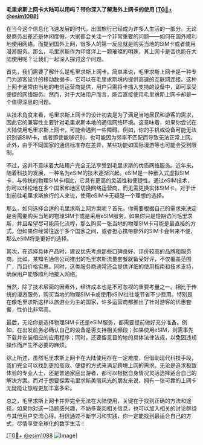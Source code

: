 **毛里求斯上网卡大陆可以用吗？带你深入了解海外上网卡的使用 [[TG💪+ @esim1088](https://t.me/s/esim1088)]**

在当今这个信息化飞速发展的时代，出国旅行已经成为许多人生活的一部分。无论是商务出差还是休闲度假，大家都会关注一个非常重要的问题——如何在国外顺利地使用网络。而提到国外上网，很多人的第一反应就是购买当地的SIM卡或者使用漫游服务。那么，毛里求斯作为印度洋上一颗璀璨的明珠，其上网卡是否也能在大陆使用呢？让我们一起深入探讨这个问题。

首先，我们需要了解什么是毛里求斯上网卡。简单来说，毛里求斯上网卡是一种专门为游客设计的移动数据卡，它可以在毛里求斯境内提供高速的互联网连接。这种上网卡通常由当地的电信运营商提供，用户只需将卡插入支持的设备中，即可享受便捷的网络服务。然而，对于大陆用户而言，能否直接使用毛里求斯上网卡却是一个值得深思的问题。

从技术角度来看，毛里求斯上网卡的设计初衷是为了满足当地居民和游客的需求，因此它的兼容性主要针对毛里求斯本地的通信网络环境。这意味着，如果你尝试在大陆使用毛里求斯上网卡，可能会遇到一些障碍。例如，你的手机或设备可能无法识别该SIM卡，或者即使能够识别，也可能因为频率不匹配而导致无法正常上网。此外，由于不同国家的通信标准存在差异，某些功能如国际漫游等也可能会受到限制。

不过，这并不意味着大陆用户完全无法享受到毛里求斯的优质网络服务。近年来，随着科技的发展，一种名为eSIM的技术逐渐兴起。eSIM是一种嵌入式虚拟SIM卡，与传统的物理SIM卡相比，它具有更高的灵活性和便捷性。通过eSIM技术，你可以轻松地在多个国家和地区切换网络运营商，而无需更换实体SIM卡。对于计划前往毛里求斯旅行的人来说，使用eSIM卡无疑是一个理想的选择。

那么，如何选择合适的毛里求斯上网方案呢？首先，你需要根据自己的需求来决定是否需要购买当地的物理SIM卡或是采用eSIM服务。如果你只是短期访问毛里求斯，并且希望尽可能简化流程，那么购买一张当地的物理SIM卡可能是最直接的方式。但如果你经常往返于多个国家之间，或者担心携带额外的SIM卡会带来不便，那么eSIM将是更好的选择。

其次，在选择具体产品时，建议优先考虑那些口碑良好、评价较高的品牌和服务商。比如，某知名通信公司推出的毛里求斯流量套餐就备受好评，不仅覆盖范围广，而且价格实惠。同时，这类服务商通常还会提供详细的使用指南和技术支持，确保用户能够顺利地接入网络。

当然，除了技术层面的因素外，经济成本也是不可忽视的重要考量之一。相比于传统的漫游服务，购买当地的物理SIM卡或使用eSIM往往能节省不少费用。特别是在像毛里求斯这样以旅游业为主的国家，许多运营商都推出了针对游客的优惠套餐，性价比非常高。

最后，无论你是选择物理SIM卡还是eSIM服务，都需要提前做好充分准备。例如，在出发前务必确认自己的设备是否支持相关频段；如果使用eSIM，则需事先下载并安装相应的应用程序；同时，还要留意目的地的具体法律法规，以免因违规操作而产生不必要的麻烦。

综上所述，虽然毛里求斯上网卡在大陆使用存在一定难度，但借助现代科技手段，我们完全可以找到更加高效、便捷的方式来满足跨境上网的需求。无论是追求极致体验的专业人士，还是普通家庭出游者，都可以根据自身情况灵活选择适合自己的解决方案。而对于想要探索毛里求斯美丽风光的朋友来说，拥有一张可靠的上网卡无疑能让旅程更加丰富多彩。

总之，毛里求斯上网卡并非完全无法在大陆使用，关键在于找到正确的方法和途径。如果你对这一话题感兴趣，不妨多查阅相关信息，也可以加入相关的讨论群组与其他用户交流心得。相信通过不断学习和实践，你一定能找到最适合自己的方式，尽情享受全球化的数字生活！

[[TG💪+ @esim1088](https://t.me/s/esim1088) ![Image](https://i.postimg.cc/4NQfJmqS/Snipaste-2025-05-13-00-14-12.png)]